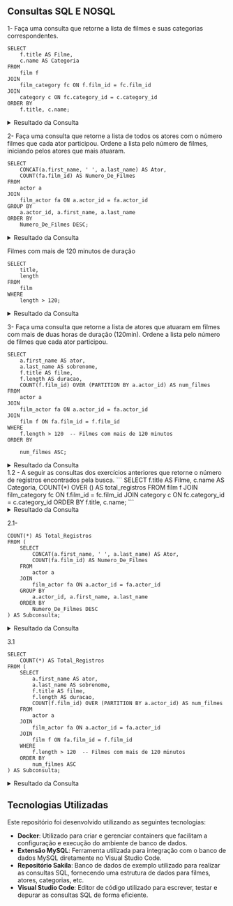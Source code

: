 
 
## Consultas SQL E NOSQL

1-	Faça uma consulta que retorne a lista de filmes e suas categorias correspondentes.
```
SELECT 
    f.title AS Filme,
    c.name AS Categoria
FROM 
    film f
JOIN 
    film_category fc ON f.film_id = fc.film_id
JOIN 
    category c ON fc.category_id = c.category_id
ORDER BY 
    f.title, c.name; 
```
<details>
  <summary>Resultado da Consulta</summary>
 
  ![image](https://github.com/user-attachments/assets/5a0b84f9-32b0-46cf-9f9b-279c5314d33a).
  
</details>



2-	Faça uma consulta que retorne a lista de todos os atores com o número filmes que cada ator participou. Ordene a lista pelo número de filmes, iniciando pelos atores que mais atuaram.
```
SELECT 
    CONCAT(a.first_name, ' ', a.last_name) AS Ator,
    COUNT(fa.film_id) AS Numero_De_Filmes
FROM 
    actor a
JOIN 
    film_actor fa ON a.actor_id = fa.actor_id
GROUP BY 
    a.actor_id, a.first_name, a.last_name
ORDER BY 
    Numero_De_Filmes DESC;
```
<details>
  <summary>Resultado da Consulta</summary>
 
![image](https://github.com/user-attachments/assets/340b12b6-55c4-4309-854c-dfee9dfb81ff)

</details>

Filmes com mais de 120 minutos de duração
```
SELECT 
    title, 
    length
FROM 
    film
WHERE 
    length > 120;
```
<details>
  <summary>Resultado da Consulta</summary>
 
![image](https://github.com/user-attachments/assets/85555e47-7706-4666-b143-d2439563a404)

</details>

3-	Faça uma consulta que retorne a lista de atores que atuaram em filmes com mais de duas horas de duração (120min). Ordene a lista pelo número de filmes que cada ator participou.
```
SELECT 
    a.first_name AS ator,
    a.last_name AS sobrenome,
    f.title AS filme,
    f.length AS duracao,
    COUNT(f.film_id) OVER (PARTITION BY a.actor_id) AS num_filmes
FROM 
    actor a
JOIN 
    film_actor fa ON a.actor_id = fa.actor_id
JOIN 
    film f ON fa.film_id = f.film_id
WHERE 
    f.length > 120  -- Filmes com mais de 120 minutos
ORDER BY 

    num_filmes ASC;  
```
<details>
  <summary>Resultado da Consulta</summary>
 
![image](https://github.com/user-attachments/assets/e48b8a37-6894-4c49-b57b-e8b3ad156052)

</details>
1.2 -  A seguir as consultas dos exercícios anteriores que retorne o número de registros encontrados pela busca.
```
SELECT 
    f.title AS Filme,
    c.name AS Categoria,
    COUNT(*) OVER () AS total_registros
FROM 
    film f
JOIN 
    film_category fc ON f.film_id = fc.film_id
JOIN 
    category c ON fc.category_id = c.category_id
ORDER BY 
    f.title, c.name;
```
<details>
  <summary>Resultado da Consulta</summary>
 
![image](https://github.com/user-attachments/assets/4bc21fa9-b9ca-4766-b0b2-1e83a8f57acb)

</details>

2.1- 
```
COUNT(*) AS Total_Registros
FROM (
    SELECT  
        CONCAT(a.first_name, ' ', a.last_name) AS Ator,
        COUNT(fa.film_id) AS Numero_De_Filmes
    FROM 
        actor a
    JOIN 
        film_actor fa ON a.actor_id = fa.actor_id
    GROUP BY 
        a.actor_id, a.first_name, a.last_name
    ORDER BY 
        Numero_De_Filmes DESC
) AS Subconsulta;

```
<details>
  <summary>Resultado da Consulta</summary>
 
![image](https://github.com/user-attachments/assets/37ba6727-8937-4e18-bbde-665afeeaed5b)
</details>

3.1
```
SELECT 
    COUNT(*) AS Total_Registros
FROM (
    SELECT 
        a.first_name AS ator,
        a.last_name AS sobrenome,
        f.title AS filme,
        f.length AS duracao,
        COUNT(f.film_id) OVER (PARTITION BY a.actor_id) AS num_filmes
    FROM 
        actor a
    JOIN 
        film_actor fa ON a.actor_id = fa.actor_id
    JOIN 
        film f ON fa.film_id = f.film_id
    WHERE 
        f.length > 120  -- Filmes com mais de 120 minutos
    ORDER BY 
        num_filmes ASC
) AS Subconsulta;
```
<details>
  <summary>Resultado da Consulta</summary>
 
![image](https://github.com/user-attachments/assets/94626db4-4b5b-4887-ab67-70633d6777c0)

 </details>
 
## Tecnologias Utilizadas

Este repositório foi desenvolvido utilizando as seguintes tecnologias:

- **Docker**: Utilizado para criar e gerenciar containers que facilitam a configuração e execução do ambiente de banco de dados.
- **Extensão MySQL**: Ferramenta utilizada para integração com o banco de dados MySQL diretamente no Visual Studio Code.
- **Repositório Sakila**: Banco de dados de exemplo utilizado para realizar as consultas SQL, fornecendo uma estrutura de dados para filmes, atores, categorias, etc.
- **Visual Studio Code**: Editor de código utilizado para escrever, testar e depurar as consultas SQL de forma eficiente.
